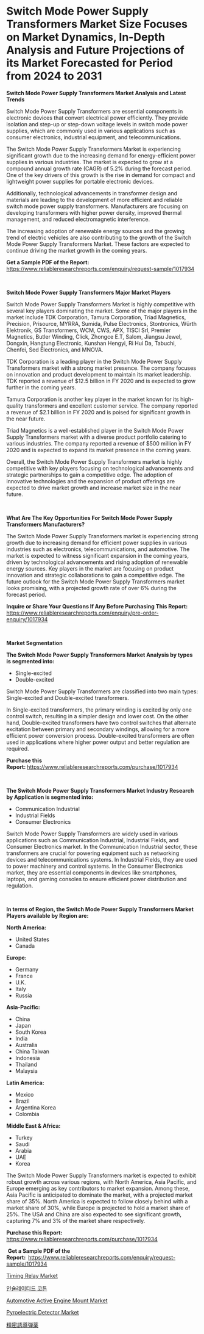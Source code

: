 <p><h1>Switch Mode Power Supply Transformers Market Size Focuses on Market Dynamics, In-Depth Analysis and Future Projections of its Market Forecasted for Period from 2024 to 2031</h1></p><p><strong>Switch Mode Power Supply Transformers Market Analysis and Latest Trends</strong></p>
<p><p>Switch Mode Power Supply Transformers are essential components in electronic devices that convert electrical power efficiently. They provide isolation and step-up or step-down voltage levels in switch mode power supplies, which are commonly used in various applications such as consumer electronics, industrial equipment, and telecommunications.</p><p>The Switch Mode Power Supply Transformers Market is experiencing significant growth due to the increasing demand for energy-efficient power supplies in various industries. The market is expected to grow at a compound annual growth rate (CAGR) of 5.2% during the forecast period. One of the key drivers of this growth is the rise in demand for compact and lightweight power supplies for portable electronic devices.</p><p>Additionally, technological advancements in transformer design and materials are leading to the development of more efficient and reliable switch mode power supply transformers. Manufacturers are focusing on developing transformers with higher power density, improved thermal management, and reduced electromagnetic interference.</p><p>The increasing adoption of renewable energy sources and the growing trend of electric vehicles are also contributing to the growth of the Switch Mode Power Supply Transformers Market. These factors are expected to continue driving the market growth in the coming years.</p></p>
<p><strong>Get a Sample PDF of the Report:&nbsp;</strong> <a href="https://www.reliableresearchreports.com/enquiry/request-sample/1017934">https://www.reliableresearchreports.com/enquiry/request-sample/1017934</a></p>
<p>&nbsp;</p>
<p><strong>Switch Mode Power Supply Transformers Major Market Players</strong></p>
<p><p>Switch Mode Power Supply Transformers Market is highly competitive with several key players dominating the market. Some of the major players in the market include TDK Corporation, Tamura Corporation, Triad Magnetics, Precision, Prisource, MYRRA, Sumida, Pulse Electronics, Stontronics, Würth Elektronik, GS Transformers, WCM, CWS, APX, TISCI Srl, Premier Magnetics, Butler Winding, Click, Zhongce E.T, Salom, Jiangsu Jewel, Dongxin, Hangtung Electronic, Kunshan Hengyi, Ri Hui Da, Tabuchi, Chenfei, Sed Electronics, and MNOVA.</p><p>TDK Corporation is a leading player in the Switch Mode Power Supply Transformers market with a strong market presence. The company focuses on innovation and product development to maintain its market leadership. TDK reported a revenue of $12.5 billion in FY 2020 and is expected to grow further in the coming years.</p><p>Tamura Corporation is another key player in the market known for its high-quality transformers and excellent customer service. The company reported a revenue of $2.1 billion in FY 2020 and is poised for significant growth in the near future.</p><p>Triad Magnetics is a well-established player in the Switch Mode Power Supply Transformers market with a diverse product portfolio catering to various industries. The company reported a revenue of $500 million in FY 2020 and is expected to expand its market presence in the coming years.</p><p>Overall, the Switch Mode Power Supply Transformers market is highly competitive with key players focusing on technological advancements and strategic partnerships to gain a competitive edge. The adoption of innovative technologies and the expansion of product offerings are expected to drive market growth and increase market size in the near future.</p></p>
<p>&nbsp;</p>
<p><strong>What Are The Key Opportunities For Switch Mode Power Supply Transformers Manufacturers?</strong></p>
<p><p>The Switch Mode Power Supply Transformers market is experiencing strong growth due to increasing demand for efficient power supplies in various industries such as electronics, telecommunications, and automotive. The market is expected to witness significant expansion in the coming years, driven by technological advancements and rising adoption of renewable energy sources. Key players in the market are focusing on product innovation and strategic collaborations to gain a competitive edge. The future outlook for the Switch Mode Power Supply Transformers market looks promising, with a projected growth rate of over 6% during the forecast period.</p></p>
<p><strong>Inquire or Share Your Questions If Any Before Purchasing This Report:</strong> <a href="https://www.reliableresearchreports.com/enquiry/pre-order-enquiry/1017934">https://www.reliableresearchreports.com/enquiry/pre-order-enquiry/1017934</a></p>
<p>&nbsp;</p>
<p><strong>Market Segmentation</strong></p>
<p><strong>The Switch Mode Power Supply Transformers Market Analysis by types is segmented into:</strong></p>
<p><ul><li>Single-excited</li><li>Double-excited</li></ul></p>
<p><p>Switch Mode Power Supply Transformers are classified into two main types: Single-excited and Double-excited transformers. </p><p>In Single-excited transformers, the primary winding is excited by only one control switch, resulting in a simpler design and lower cost. On the other hand, Double-excited transformers have two control switches that alternate excitation between primary and secondary windings, allowing for a more efficient power conversion process. Double-excited transformers are often used in applications where higher power output and better regulation are required.</p></p>
<p><strong>Purchase this Report:&nbsp;</strong><a href="https://www.reliableresearchreports.com/purchase/1017934">https://www.reliableresearchreports.com/purchase/1017934</a></p>
<p>&nbsp;</p>
<p><strong>The Switch Mode Power Supply Transformers Market Industry Research by Application is segmented into:</strong></p>
<p><ul><li>Communication Industrial</li><li>Industrial Fields</li><li>Consumer Electronics</li></ul></p>
<p><p>Switch Mode Power Supply Transformers are widely used in various applications such as Communication Industrial, Industrial Fields, and Consumer Electronics market. In the Communication Industrial sector, these transformers are crucial for powering equipment such as networking devices and telecommunications systems. In Industrial Fields, they are used to power machinery and control systems. In the Consumer Electronics market, they are essential components in devices like smartphones, laptops, and gaming consoles to ensure efficient power distribution and regulation.</p></p>
<p>&nbsp;</p>
<p><strong>In terms of Region, the Switch Mode Power Supply Transformers Market Players available by Region are:</strong></p>
<p>
    <p> <strong> North America: </strong>
        <ul>
            <li>United States</li>
            <li>Canada</li>
        </ul>
        </p> 
    <p> <strong> Europe: </strong>
        <ul>
            <li>Germany</li>
            <li>France</li>
            <li>U.K.</li>
            <li>Italy</li>
            <li>Russia</li>
        </ul>
        </p> 
    <p> <strong> Asia-Pacific: </strong>
        <ul>
            <li>China</li>
            <li>Japan</li>
            <li>South Korea</li>
            <li>India</li>
            <li>Australia</li>
            <li>China Taiwan</li>
            <li>Indonesia</li>
            <li>Thailand</li>
            <li>Malaysia</li>
        </ul>
        </p> 
    <p> <strong> Latin America: </strong>
        <ul>
            <li>Mexico</li>
            <li>Brazil</li>
            <li>Argentina Korea</li>
            <li>Colombia</li>
        </ul>
        </p> 
    <p> <strong> Middle East & Africa: </strong>
        <ul>
            <li>Turkey</li>
            <li>Saudi</li>
            <li>Arabia</li>
            <li>UAE</li>
            <li>Korea</li>
        </ul>
    </p>
    </p>
<p><p>The Switch Mode Power Supply Transformers market is expected to exhibit robust growth across various regions, with North America, Asia Pacific, and Europe emerging as key contributors to market expansion. Among these, Asia Pacific is anticipated to dominate the market, with a projected market share of 35%. North America is expected to follow closely behind with a market share of 30%, while Europe is projected to hold a market share of 25%. The USA and China are also expected to see significant growth, capturing 7% and 3% of the market share respectively.</p></p>
<p><strong>Purchase this Report: </strong><a href="https://www.reliableresearchreports.com/purchase/1017934">https://www.reliableresearchreports.com/purchase/1017934</a></p>
<p>&nbsp;<strong>Get a Sample PDF of the Report:&nbsp;&nbsp;</strong><a href="https://www.reliableresearchreports.com/enquiry/request-sample/1017934">https://www.reliableresearchreports.com/enquiry/request-sample/1017934</a></p>
<p><strong></strong></p>
<p><p><a href="https://github.com/pizolina/Market-Research-Report-List-3/blob/main/timing-relay-market.md">Timing Relay Market</a></p><p><a href="https://github.com/vskv4779xr1/Market-Research-Report-List-1/blob/main/12118449080.md">인슐레이티드 코튼</a></p><p><a href="https://issuu.com/reportprime-2/docs/automotive-active-engine-mount-market-size-2030.pp">Automotive Active Engine Mount Market</a></p><p><a href="https://github.com/danielneavesallisons03mba/Market-Research-Report-List-1/blob/main/pyroelectric-detector-market.md">Pyroelectric Detector Market</a></p><p><a href="https://github.com/EmoryYundt1935/Market-Research-Report-List-1/blob/main/66354219751.md">精密誘導弾薬</a></p></p>